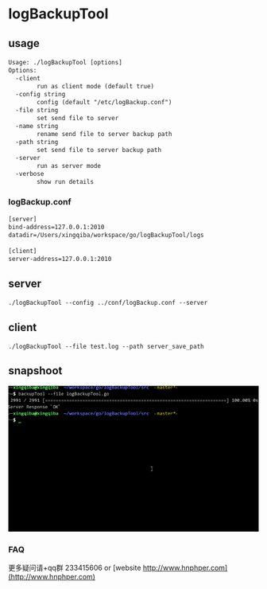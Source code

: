# logBackupTool

## usage
```
Usage: ./logBackupTool [options]
Options:
  -client
    	run as client mode (default true)
  -config string
    	config (default "/etc/logBackup.conf")
  -file string
    	set send file to server
  -name string
    	rename send file to server backup path
  -path string
    	set send file to server backup path
  -server
    	run as server mode
  -verbose
    	show run details
```

### logBackup.conf
```
[server]
bind-address=127.0.0.1:2010
datadir=/Users/xingqiba/workspace/go/logBackupTool/logs

[client]
server-address=127.0.0.1:2010
```

## server
```
./logBackupTool --config ../conf/logBackup.conf --server
```

## client
```
./logBackupTool --file test.log --path server_save_path
```

## snapshoot
![](./logBackupToolDemo.gif)

### FAQ
更多疑问请+qq群 233415606 or [website http://www.hnphper.com](http://www.hnphper.com)

